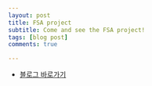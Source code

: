 ```yaml
---
layout: post
title: FSA project
subtitle: Come and see the FSA project!
tags: [blog post]
comments: true

---
```

- [블로그 바로가기](https://velog.io/@fsa_official/posts)